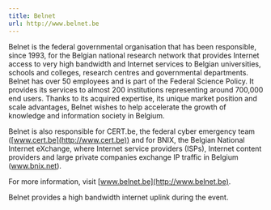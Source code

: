 ```yaml
---
title: Belnet
url: http://www.belnet.be
---
```


Belnet is the federal governmental organisation that has been responsible,
since 1993, for the Belgian national research network that provides Internet
access to very high bandwidth and Internet services to Belgian universities,
schools and colleges, research centres and governmental departments. Belnet has
over 50 employees and is part of the Federal Science Policy. It provides its
services to almost 200 institutions representing around 700,000 end users.
Thanks to its acquired expertise, its unique market position and scale
advantages, Belnet wishes to help accelerate the growth of knowledge and
information society in Belgium.

Belnet is also responsible for CERT.be, the federal cyber emergency team
([www.cert.be](http://www.cert.be)) and for BNIX, the Belgian National Internet
eXchange, where Internet service providers (ISPs), Internet content providers
and large private companies exchange IP traffic in Belgium (www.bnix.net).

For more information, visit [www.belnet.be](http://www.belnet.be).

Belnet provides a high bandwidth internet uplink during the event. 
